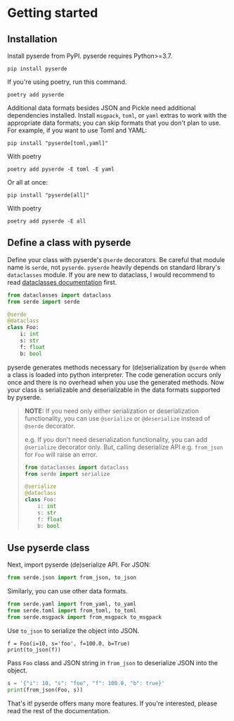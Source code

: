 # Getting started

## Installation

Install pyserde from PyPI. pyserde requires Python>=3.7.

```
pip install pyserde
```

If you're using poetry, run this command.
```
poetry add pyserde
```

Additional data formats besides JSON and Pickle need additional dependencies installed. Install `msgpack`, `toml`, or `yaml` extras to work with the appropriate data formats; you can skip formats that you don't plan to use. For example, if you want to use Toml and YAML:

```
pip install "pyserde[toml,yaml]"
```

With poetry
```
poetry add pyserde -E toml -E yaml
```

Or all at once:

```
pip install "pyserde[all]"
```

With poetry
```
poetry add pyserde -E all
```

## Define a class with pyserde

Define your class with pyserde's `@serde` decorators. Be careful that module name is `serde`, not `pyserde`. `pyserde` heavily depends on standard library's `dataclasses` module. If you are new to dataclass, I would recommend to read [dataclasses documentation](https://docs.python.org/3/library/dataclasses.html) first.

```python
from dataclasses import dataclass
from serde import serde

@serde
@dataclass
class Foo:
    i: int
    s: str
    f: float
    b: bool
```

pyserde generates methods necessary for (de)serialization by `@serde` when a class is loaded into python interpreter. The code generation occurs only once and there is no overhead when you use the generated methods. Now your class is serializable and deserializable in the data formats supported by pyserde.

> **NOTE:** If you need only either serialization or deserialization functionality, you can use `@serialize` or `@deserialize` instead of `@serde` decorator.
>
> e.g. If you don't need deserialization functionality, you can add `@serialize` decorator only. But, calling deserialize API e.g. `from_json` for `Foo` will raise an error.
> ```python
> from dataclasses import dataclass
> from serde import serialize
>
> @serialize
> @dataclass
> class Foo:
>     i: int
>     s: str
>     f: float
>     b: bool
> ```

## Use pyserde class

Next, import pyserde (de)serialize API. For JSON:

```python
from serde.json import from_json, to_json
```

Similarly, you can use other data formats.
```python
from serde.yaml import from_yaml, to_yaml
from serde.toml import from_toml, to_toml
from serde.msgpack import from_msgpack to_msgpack
```

Use `to_json` to serialize the object into JSON.
```
f = Foo(i=10, s='foo', f=100.0, b=True)
print(to_json(f))
```

Pass `Foo` class and JSON string in `from_json` to deserialize JSON into the object.
```python
s = '{"i": 10, "s": "foo", "f": 100.0, "b": true}'
print(from_json(Foo, s))
```

That's it! pyserde offers many more features. If you're interested, please read the rest of the documentation.
